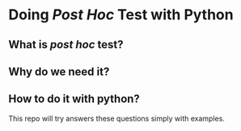 # Doing *Post Hoc* Test with Python

## What is *post hoc* test?
## Why do we need it?
## How to do it with python?

This repo will try answers these questions simply with examples.
